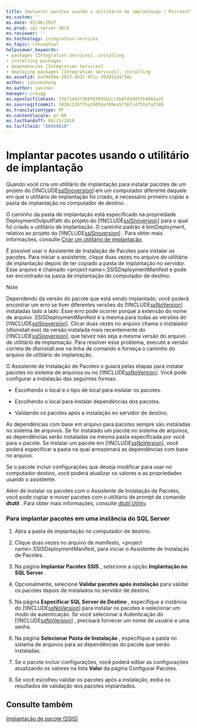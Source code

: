 ```yaml
---
title: Implantar pacotes usando o utilitário de implantação | Microsoft Docs
ms.custom: ''
ms.date: 03/06/2017
ms.prod: sql-server-2014
ms.reviewer: ''
ms.technology: integration-services
ms.topic: conceptual
helpviewer_keywords:
- packages [Integration Services], installing
- installing packages
- dependencies [Integration Services]
- deploying packages [Integration Services], installing
ms.assetid: eaf4b56e-2023-4d17-971c-703031da758c
author: janinezhang
ms.author: janinez
manager: craigg
ms.openlocfilehash: 73b71e83f3b0f0f895b2cc5b8fd3495fb4893a32
ms.sourcegitcommit: 3026c22b7fba19059a769ea5f367c4f51efaf286
ms.translationtype: MT
ms.contentlocale: pt-BR
ms.lasthandoff: 06/15/2019
ms.locfileid: "66059618"
---
```

# <a name="deploy-packages-by-using-the-deployment-utility"></a>Implantar pacotes usando o utilitário de implantação
  Quando você cria um utilitário de implantação para instalar pacotes de um projeto do [!INCLUDE[ssISnoversion](../includes/ssisnoversion-md.md)] em um computador diferente daquele em que o utilitário de implantação foi criado, é necessário primeiro copiar a pasta de implantação no computador de destino.  
  
 O caminho da pasta de implantação está especificado na propriedade DeploymentOutputPath do projeto do [!INCLUDE[ssISnoversion](../includes/ssisnoversion-md.md)] para o qual foi criado o utilitário de implantação. O caminho padrão é bin\Deployment, relativo ao projeto do [!INCLUDE[ssISnoversion](../includes/ssisnoversion-md.md)] . Para obter mais informações, consulte [Criar um utilitário de implantação](../../2014/integration-services/create-a-deployment-utility.md).  
  
 É possível usar o Assistente de Instalação de Pacotes para instalar os pacotes. Para iniciar o assistente, clique duas vezes no arquivo do utilitário de implantação depois de ter copiado a pasta de implantação no servidor. Esse arquivo é chamado \<project name>.SSISDeploymentManifest e pode ser encontrado na pasta de implantação do computador de destino.  
  
> [!NOTE]  
>  Dependendo da versão do pacote que está sendo implantado, você poderá encontrar um erro se tiver diferentes versões do [!INCLUDE[ssNoVersion](../includes/ssnoversion-md.md)] instaladas lado a lado. Esse erro pode ocorrer porque a extensão do nome de arquivo .SSISDeploymentManifest é a mesma para todas as versões do [!INCLUDE[ssISnoversion](../includes/ssisnoversion-md.md)]. Clicar duas vezes no arquivo chama o instalador (dtsinstall.exe) da versão instalada mais recentemente do [!INCLUDE[ssISnoversion](../includes/ssisnoversion-md.md)], que talvez não seja a mesma versão do arquivo de utilitário de implantação. Para resolver esse problema, execute a versão correta de dtsinstall.exe na linha de comando e forneça o caminho do arquivo de utilitário de implantação.  
  
 O Assistente de Instalação de Pacotes o guiará pelas etapas para instalar pacotes no sistema de arquivos ou no [!INCLUDE[ssNoVersion](../includes/ssnoversion-md.md)]. Você pode configurar a instalação das seguintes formas:  
  
-   Escolhendo o local e o tipo de local para instalar os pacotes.  
  
-   Escolhendo o local para instalar dependências dos pacotes.  
  
-   Validando os pacotes após a instalação no servidor de destino.  
  
 As dependências com base em arquivo para pacotes sempre são instaladas no sistema de arquivos. Se for instalado um pacote no sistema de arquivos, as dependências serão instaladas na mesma pasta especificada por você para o pacote. Se instalar um pacote em [!INCLUDE[ssNoVersion](../includes/ssnoversion-md.md)], você poderá especificar a pasta na qual armazenará as dependências com base no arquivo.  
  
 Se o pacote incluir configurações que deseja modificar para usar no computador destino, você poderá atualizar os valores e as propriedades usando o assistente.  
  
 Além de instalar os pacotes com o Assistente de Instalação de Pacotes, você pode copiar e mover pacotes com o utilitário de prompt de comando **dtutil** . Para obter mais informações, consulte [dtutil Utility](dtutil-utility.md).  
  
### <a name="to-deploy-packages-to-an-instance-of-sql-server"></a>Para implantar pacotes em uma instância do SQL Server  
  
1.  Abra a pasta de implantação no computador de destino.  
  
2.  Clique duas vezes no arquivo de manifesto, \<project name>.SSISDeploymentManifest, para iniciar o Assistente de Instalação de Pacotes.  
  
3.  Na página **Implantar Pacotes SSIS** , selecione a opção **Implantação no SQL Server** .  
  
4.  Opcionalmente, selecione **Validar pacotes após instalação** para validar os pacotes depois de instalados no servidor de destino.  
  
5.  Na página **Especificar SQL Server de Destino** , especifique a instância do [!INCLUDE[ssNoVersion](../includes/ssnoversion-md.md)] para instalar os pacotes e selecionar um modo de autenticação. Se você selecionar a Autenticação do [!INCLUDE[ssNoVersion](../includes/ssnoversion-md.md)] , precisará fornecer um nome de usuário e uma senha.  
  
6.  Na página **Selecionar Pasta de Instalação** , especifique a pasta no sistema de arquivos para as dependências do pacote que serão instaladas.  
  
7.  Se o pacote incluir configurações, você poderá editar as configurações atualizando os valores na lista **Valor** da página Configurar Pacotes.  
  
8.  Se você escolheu validar os pacotes após a instalação, exiba os resultados de validação dos pacotes implantados.  
  
## <a name="see-also"></a>Consulte também  
 [Implantação de pacote &#40;SSIS&#41;](packages/legacy-package-deployment-ssis.md)  
  
  
